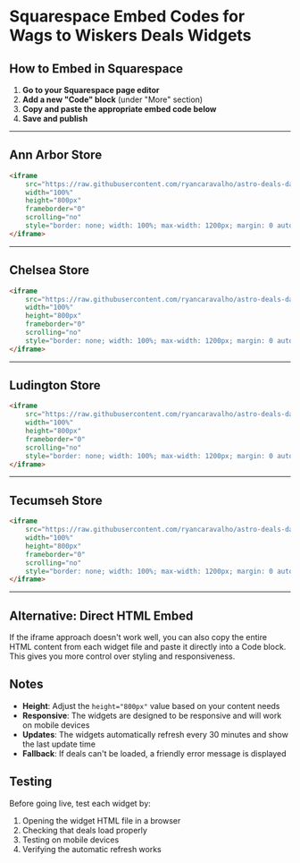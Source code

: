 # Squarespace Embed Codes for Wags to Wiskers Deals Widgets

## How to Embed in Squarespace

1. **Go to your Squarespace page editor**
2. **Add a new "Code" block** (under "More" section)
3. **Copy and paste the appropriate embed code below**
4. **Save and publish**

---

## Ann Arbor Store

```html
<iframe 
    src="https://raw.githubusercontent.com/ryancaravalho/astro-deals-data/main/widget_ann_arbor.html" 
    width="100%" 
    height="800px" 
    frameborder="0" 
    scrolling="no"
    style="border: none; width: 100%; max-width: 1200px; margin: 0 auto; display: block;">
</iframe>
```

---

## Chelsea Store

```html
<iframe 
    src="https://raw.githubusercontent.com/ryancaravalho/astro-deals-data/main/widget_chelsea.html" 
    width="100%" 
    height="800px" 
    frameborder="0" 
    scrolling="no"
    style="border: none; width: 100%; max-width: 1200px; margin: 0 auto; display: block;">
</iframe>
```

---

## Ludington Store

```html
<iframe 
    src="https://raw.githubusercontent.com/ryancaravalho/astro-deals-data/main/widget_ludington.html" 
    width="100%" 
    height="800px" 
    frameborder="0" 
    scrolling="no"
    style="border: none; width: 100%; max-width: 1200px; margin: 0 auto; display: block;">
</iframe>
```

---

## Tecumseh Store

```html
<iframe 
    src="https://raw.githubusercontent.com/ryancaravalho/astro-deals-data/main/widget_tecumseh.html" 
    width="100%" 
    height="800px" 
    frameborder="0" 
    scrolling="no"
    style="border: none; width: 100%; max-width: 1200px; margin: 0 auto; display: block;">
</iframe>
```

---

## Alternative: Direct HTML Embed

If the iframe approach doesn't work well, you can also copy the entire HTML content from each widget file and paste it directly into a Code block. This gives you more control over styling and responsiveness.

## Notes

- **Height**: Adjust the `height="800px"` value based on your content needs
- **Responsive**: The widgets are designed to be responsive and will work on mobile devices
- **Updates**: The widgets automatically refresh every 30 minutes and show the last update time
- **Fallback**: If deals can't be loaded, a friendly error message is displayed

## Testing

Before going live, test each widget by:
1. Opening the widget HTML file in a browser
2. Checking that deals load properly
3. Testing on mobile devices
4. Verifying the automatic refresh works 